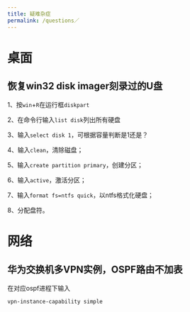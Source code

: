 ```yaml
---
title: 疑难杂症
permalink: /questions／
---
```

# 桌面
## 恢复win32 disk imager刻录过的U盘

1、按`win`+`R`在运行框`diskpart`

2、在命令行输入`list disk`列出所有硬盘

3、输入`select disk 1`，可根据容量判断是1还是？

4、输入`clean`，清除磁盘；

5、输入`create partition primary`，创建分区；

6、输入`active`，激活分区；

7、输入`format fs=ntfs quick`，以ntfs格式化硬盘；

8、分配盘符。
# 网络
## 华为交换机多VPN实例，OSPF路由不加表
在对应ospf进程下输入
```
vpn-instance-capability simple
```
